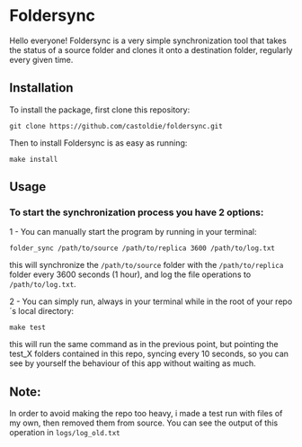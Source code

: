 # Foldersync

Hello everyone! Foldersync is a very simple synchronization tool that takes the status of a source folder and clones it onto a destination folder, regularly every given time.

## Installation

To install the package, first clone this repository:

`git clone https://github.com/castoldie/foldersync.git`

Then to install Foldersync is as easy as running:

`make install`

## Usage

### To start the synchronization process you have 2 options:

1 - You can manually start the program by running in your terminal:
    
`folder_sync /path/to/source /path/to/replica 3600 /path/to/log.txt`
    
this will synchronize the `/path/to/source` folder with the `/path/to/replica` folder every 3600 seconds (1 hour), and log the file operations to `/path/to/log.txt`.

2 - You can simply run, always in your terminal while in the root of your repo´s local directory:

`make test`
    
this will run the same command as in the previous point, but pointing the test_X folders contained in this repo, syncing every 10 seconds, so you can see by yourself the behaviour of this app without waiting as much.

## Note:

In order to avoid making the repo too heavy, i made a test run with files of my own, then removed them from source. You can see the output of this operation in `logs/log_old.txt`